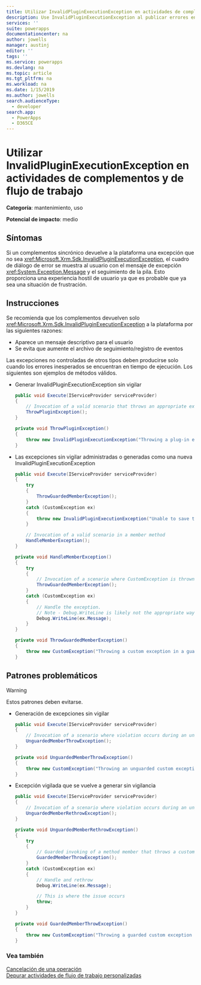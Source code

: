 ```yaml
---
title: Utilizar InvalidPluginExecutionException en actividades de complementos y de flujo de trabajo | MicrosoftDocs
description: Use InvalidPluginExecutionException al publicar errores en el contexto de las actividades de complemento o de flujo de trabajo.
services: ''
suite: powerapps
documentationcenter: na
author: jowells
manager: austinj
editor: ''
tags: ''
ms.service: powerapps
ms.devlang: na
ms.topic: article
ms.tgt_pltfrm: na
ms.workload: na
ms.date: 1/15/2019
ms.author: jowells
search.audienceType:
  - developer
search.app:
  - PowerApps
  - D365CE
---
```

# <a name="use-invalidpluginexecutionexception-in-plug-ins-and-workflow-activities"></a>Utilizar InvalidPluginExecutionException en actividades de complementos y de flujo de trabajo

**Categoría**: mantenimiento, uso

**Potencial de impacto**: medio

<a name='symptoms'></a>

## <a name="symptoms"></a>Síntomas

Si un complementos sincrónico devuelve a la plataforma una excepción que no sea <xref:Microsoft.Xrm.Sdk.InvalidPluginExecutionException>, el cuadro de diálogo de error se muestra al usuario con el mensaje de excepción <xref:System.Exception.Message> y el seguimiento de la pila. Esto proporciona una experiencia hostil de usuario ya que es probable que ya sea una situación de frustración.

<a name='guidance'></a>

## <a name="guidance"></a>Instrucciones

Se recomienda que los complementos devuelven solo <xref:Microsoft.Xrm.Sdk.InvalidPluginExecutionException> a la plataforma por las siguientes razones:

- Aparece un mensaje descriptivo para el usuario
- Se evita que aumente el archivo de seguimiento/registro de eventos

Las excepciones no controladas de otros tipos deben producirse solo cuando los errores inesperados se encuentran en tiempo de ejecución. Los siguientes son ejemplos de métodos válidos.

- Generar InvalidPluginExecutionException sin vigilar

    ```csharp
    public void Execute(IServiceProvider serviceProvider)
    {
        // Invocation of a valid scenario that throws an appropriate exception type
        ThrowPluginException();
    }
    
    private void ThrowPluginException()
    {
        throw new InvalidPluginExecutionException("Throwing a plug-in exception in a member method body");
    }
    ```

- Las excepciones sin vigilar administradas o generadas como una nueva InvalidPluginExecutionException

    ```csharp
    public void Execute(IServiceProvider serviceProvider)
    {
        try
        {
            ThrowGuardedMemberException();
        }
        catch (CustomException ex)
        {
            throw new InvalidPluginExecutionException("Unable to save the contact. This is likely caused by..."), ex);
        }
    
        // Invocation of a valid scenario in a member method
        HandleMemberException();
    }
    
    private void HandleMemberException()
    {
        try
        {
            // Invocation of a scenario where CustomException is thrown
            ThrowGuardedMemberException();
        }
        catch (CustomException ex)
        {
            // Handle the exception.
            // Note - Debug.WriteLine is likely not the appropriate way to handle the exception. This is for demonstration purposes only
            Debug.WriteLine(ex.Message);
        }
    }
    
    private void ThrowGuardedMemberException()
    {
        throw new CustomException("Throwing a custom exception in a guarded member");
    }
    ```

<a name='problem'></a>

## <a name="problematic-patterns"></a>Patrones problemáticos

> [!WARNING]
> Estos patrones deben evitarse.

- Generación de excepciones sin vigilar

    ```csharp
    public void Execute(IServiceProvider serviceProvider)
    {
        // Invocation of a scenario where violation occurs during an unguarded throw
        UnguardedMemberThrowException();
    }
    
    private void UnguardedMemberThrowException()
    {
        throw new CustomException("Throwing an unguarded custom exception in a member method body");
    }
    ```

- Excepción vigilada que se vuelve a generar sin vigilancia

    ```csharp
    public void Execute(IServiceProvider serviceProvider)
    {
        // Invocation of a scenario where violation occurs during an unguarded rethrow
        UnguardedMemberRethrowException();
    }
    
    private void UnguardedMemberRethrowException()
    {
        try
        {
            // Guarded invoking of a method member that throws a custom exception
            GuardedMemberThrowException();
        }
        catch (CustomException ex)
        {
            // Handle and rethrow
            Debug.WriteLine(ex.Message);
    
            // This is where the issue occurs
            throw;
        }
    }
    
    private void GuardedMemberThrowException()
    {
        throw new CustomException("Throwing a guarded custom exception in a member method body");
    }
    ```

<a name='seealso'></a>

### <a name="see-also"></a>Vea también

[Cancelación de una operación](../../handle-exceptions.md#cancelling-an-operation)<br/>
[Depurar actividades de flujo de trabajo personalizadas](../../workflow/workflow-extensions.md#debug-workflow-activities)<br/>